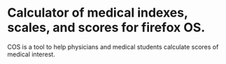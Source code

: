 # Calculator of medical indexes, scales, and scores for firefox OS.

COS is a tool to help physicians and medical students calculate scores of medical interest.


